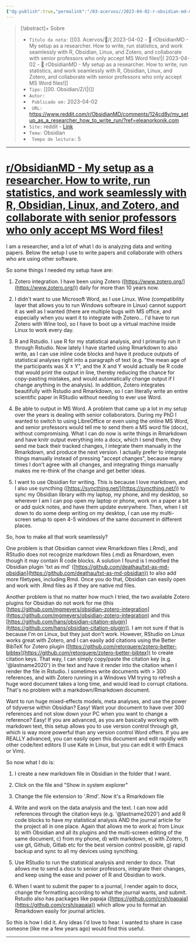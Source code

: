 ```yaml
---
{"dg-publish":true,"permalink":"/03-acervos//2023-04-02-r-obsidian-md-my-setup-as-a-researcher-how-to-write-run-statistics-and-work-seamlessly-with-r-obsidian-linux-and-zotero-and-collaborate-with-senior-professors-who-only-accept-ms-word-files/","title":"( 2023-04-02  - 📰️ rObsidianMD - My setup as a researcher. How to write, run statistics, and work seamlessly with R, Obsidian, Linux, and Zotero, and collaborate with senior professors who only accept MS Word files!","tags":["🧠️/📥️/📰️/🟩️"],"created":"2023-05-01 20:40","updated":"2023-05-15 21:56"}
---
```





>[!abstract]+ Sobre
>- `Titulo da nota:`  [[03. Acervos/📰️/( 2023-04-02  - 📰️ rObsidianMD - My setup as a researcher. How to write, run statistics, and work seamlessly with R, Obsidian, Linux, and Zotero, and collaborate with senior professors who only accept MS Word files!\|( 2023-04-02  - 📰️ rObsidianMD - My setup as a researcher. How to write, run statistics, and work seamlessly with R, Obsidian, Linux, and Zotero, and collaborate with senior professors who only accept MS Word files!]]
>- `Tipo:`  [[00. Obsidian/Z/(\|(]]
>- `Autor:`  
>- ` Publicado em:` 2023-04-02
>- ` URL:`  https://www.reddit.com/r/ObsidianMD/comments/124cd8y/my_setup_as_a_researcher_how_to_write_run/?ref=eleanorkonik.com
>- `Site:` reddit - [Link](https://www.reddit.com/r/ObsidianMD/comments/124cd8y/my_setup_as_a_researcher_how_to_write_run/?ref=eleanorkonik.com)
>- `Tema:`  Obsidian
>- ` Tempo de leitura:` 5
***


# [r/ObsidianMD - My setup as a researcher. How to write, run statistics, and work seamlessly with R, Obsidian, Linux, and Zotero, and collaborate with senior professors who only accept MS Word files!](https://www.reddit.com/r/ObsidianMD/comments/124cd8y/my_setup_as_a_researcher_how_to_write_run/?ref=eleanorkonik.com)

I am a researcher, and a lot of what I do is analyzing data and writing papers. Below the setup I use to write papers and collaborate with others who are using other software.

So some things I needed my setup have are:

1.  Zotero integration. I have been using Zotero ([https://www.zotero.org/](https://www.zotero.org/)) daily for more than 10 years now.
    
2.  I didn't want to use Microsoft Word, as I use Linux. Wine (compatibility layer that allows you to run Windows software in Linux) cannot support it as well as I wanted (there are multiple bugs with MS office, and especially when you want it to integrate with Zotero... I'd have to run Zotero with Wine too), so I have to boot up a virtual machine inside Linux to work every day.
    
3.  R and Rstudio. I use R for my statistical analysis, and I primarily run it through Rstudio. Now lately I have started using Rmarkdown to also write, as I can use inline code blocks and have it produce outputs of statistical analyses right into a paragraph of text (e.g. "the mean age of the participants was X ± Y", and the X and Y would actually be R code that would print the output in line, thereby reducing the chance for copy-pasting mistakes, and would automatically change output if I change anything in the analysis). In addition, Zotero integrates beautifully with Rstudio and Rmarkdown, so I can literally write an entire scientific paper in RStudio without needing to ever use Word.
    
4.  Be able to output in MS Word. A problem that came up a lot in my setup over the years is dealing with senior collaborators. During my PhD I wanted to switch to using LibreOffice or even using the online MS Word, and senior professors would tell me to send them a MS word file (docx), without compromising. What I can do now is write things in Rmarkdown and have knitr output everything into a docx, which I send them, they send me back their tracked changes, I integrate them manually in the Rmarkdown, and produce the next version. I actually prefer to integrate things manually instead of pressing "accept changes", because many times I don't agree with all changes, and integrating things manually makes me re-think of the change and get better ideas.
    
5.  I want to use Obsidian for writing. This is because I love markdown, and I also use syncthing ([https://syncthing.net/](https://syncthing.net/)) to sync my Obsidian library with my laptop, my phone, and my desktop, so wherever I am I can pop open my laptop or phone, work on a paper a bit or add quick notes, and have them update everywhere. Then, when I sit down to do some deep writing on my desktop, I can use my multi-screen setup to open 4-5 windows of the same document in different places.
    

So, how to make all that work seamlessly?

One problem is that Obsidian cannot view Rmarkdown files (.Rmd), and RStudio does not recognize markdown files (.md) as Rmardown, even though it may contain R code blocks. A solution I found is I modified the Obsidian plugin 'txt as md' ([https://github.com/deathau/txt-as-md-obsidian](https://github.com/deathau/txt-as-md-obsidian)) to also add more filetypes, including Rmd. Once you do that, Obsidian can easily open and work with .Rmd files as if they are native md files.

Another problem is that no matter how much I tried, the two available Zotero plugins for Obsidian do not work for me (this [https://github.com/mgmeyers/obsidian-zotero-integration](https://github.com/mgmeyers/obsidian-zotero-integration) and this [https://github.com/hans/obsidian-citation-plugin](https://github.com/hans/obsidian-citation-plugin)). I am not sure if that is because I'm on Linux, but they just don't work. However, RStudio on Linux works great with Zotero, and I can easily add citations using the Better BibTeX for Zotero plugin ([https://github.com/retorquere/zotero-better-bibtex](https://github.com/retorquere/zotero-better-bibtex)) to create citation keys. That way, I can simply copy/paste the citation key (e.g. '@lastname2020') in the text and have it render into the citation when I render the file in Rstudio. I sometimes write documents with > 300 references, and with Zotero running in a Windows VM trying to refresh a huge word document takes a long time, and would lead to corrupt citations. That's no problem with a markdown/Rmarkdown document.

Want to run huge mixed-effects models, meta analyses, and use the power of tidyverse within Obsidian? Easy! Want your document to have over 300 references and not slow down your PC when you want to change a reference? Easy! If you are advanced, as you are basically working with markdown text, this setup allows you to use version control through git, which is way more powerful than any version control Word offers. If you are REALLY advanced, you can easily open this document and edit rapidly with other code/text editors (I use Kate in Linux, but you can edit it with Emacs or Vim).

So now what I do is:

1.  I create a new markdown file in Obsidian in the folder that I want.
    
2.  Click on the file and "Show in system explorer"
    
3.  Change the file extension to '.Rmd'. Now it's a Rmarkdown file
    
4.  Write and work on the data analysis and the text. I can now add references through the citation keys (e.g. '@lastname2020') and add R code blocks to have my statistical analysis AND the journal article for the project all in one place. Again that allows me to work a) from Linux b) with Obsidian and all its plugins and the multi-screen editing of the same document, c) from my phone, d) with markdown, e) with Zotero, f) use git, Github, Gitlab etc for the best version control possible, g) rapid backup and sync to all my devices using syncthing.
    
5.  Use RStudio to run the statistical analysis and render to docx. That allows me to send a docx to senior professors, integrate their changes, and keep using the ease and power of R and Obsidian to work.
    
6.  When I want to submit the paper to a journal, I render again to docx, change the formatting according to what the journal wants, and submit. Rstudio also has packages like papaja ([https://github.com/crsh/papaja](https://github.com/crsh/papaja)) which allow you to format an Rmarkdown easily for journal articles.
    

So this is how I did it. Any ideas I'd love to hear. I wanted to share in case someone (like me a few years ago) would find this useful.

***
